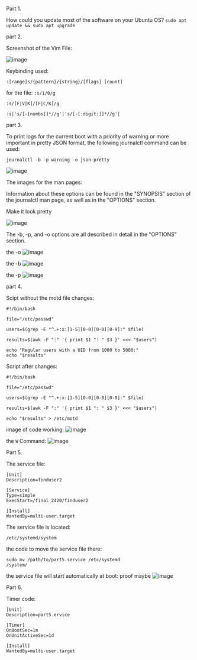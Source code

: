 Part 1.

How could you update most of the software on your Ubuntu OS?
```sudo apt update && sudo apt upgrade```


part 2.

Screenshot of the Vim File:

![image](https://user-images.githubusercontent.com/93286045/206561208-9c62f846-d553-4eab-8ac5-3a326eb4a809.png)

Keybinding used:

```:[range]s/{pattern}/{string}/[flags] [count]```

for the file:
```:s/1/0/g```

```:s/[F|V|K]/[F|C/K]/g```

```:s|'s/[-[numbs]]*//g'|'s/[-[:digit:]]*//g'|```

part 3.

To print logs for the current boot with a priority of warning or more important in pretty JSON format, the following journalctl command can be used:

```journalctl -b -p warning -o json-pretty```

![image](https://user-images.githubusercontent.com/93286045/206566255-27d7ea61-ada3-4cd2-b381-e1fcfae6aa37.png)


The images for the man pages:

Information about these options can be found in the "SYNOPSIS" section of the journalctl man page, as well as in the "OPTIONS" section. 

Make it look pretty

![image](https://user-images.githubusercontent.com/93286045/206565508-f4996cbb-a37b-4f52-a528-bce362416706.png)


The -b, -p, and -o options are all described in detail in the "OPTIONS" section.

the -o
![image](https://user-images.githubusercontent.com/93286045/206564711-7c990252-ec3b-46fb-9f8d-1a55f7710f03.png)

the -b
![image](https://user-images.githubusercontent.com/93286045/206564904-e2a65a2f-169d-49e7-91e1-5233267d7f4c.png)

the -p
![image](https://user-images.githubusercontent.com/93286045/206564980-e0027888-af22-4b55-a7e2-b5bba70877f0.png)


part 4.

Scipt without the motd file changes:

```
#!/bin/bash

file="/etc/passwd"

users=$(grep -E "^.+:x:[1-5][0-0][0-0][0-9]:" $file)

results=$(awk -F ":" '{ print $1 ": " $3 }' <<< "$users")

echo "Regular users with a UID from 1000 to 5000:"
echo "$results"
```

Script after changes:

```
#!/bin/bash

file="/etc/passwd"

users=$(grep -E "^.+:x:[1-5][0-0][0-0][0-9]:" $file)

results=$(awk -F ":" '{ print $1 ": " $3 }' <<< "$users")

echo "$results" > /etc/motd
```

image of code working:
![image](https://user-images.githubusercontent.com/93286045/206568225-8c90fdf0-5627-42d8-b91c-a64d6c052cd9.png)

the `W` Command:
![image](https://user-images.githubusercontent.com/93286045/206568528-931bc4ac-1261-45f2-ac9c-2e0d0fd60c0d.png)

Part 5.

The service file:

```
[Unit]
Description=finduser2

[Service]
Type=simple
ExecStart=/final_2420/finduser2

[Install]
WantedBy=multi-user.target
```

The service file is located: 

```
/etc/systemd/system
```

the code to move the service file there:

```
sudo mv /path/to/part5.service /etc/systemd
/system/
```

the service file will start automatically at boot: proof maybe
![image](https://user-images.githubusercontent.com/93286045/206573827-d427379c-bfae-40e7-a351-21896572f8af.png)

Part 6.

Timer code:

```
[Unit]
Description=part5.ervice

[Timer]
OnBootSec=1m
OnUnitActiveSec=1d

[Install]
WantedBy=multi-user.target
```

